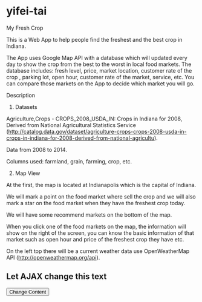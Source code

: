 # yifei-tai

My Fresh Crop

This is a Web App to help people find the freshest and the best crop   in Indiana.

The App uses Google Map API with a database which will updated every day to show the crop   from the best to the worst in local food markets. The database includes: fresh level, price, market location, customer rate of the crop   , parking lot, open hour, customer rate of the market, service, etc. You can compare those markets on the App to decide which market you will go.

Description

1.	Datasets
	
Agriculture,Crops - CROPS_2008_USDA_IN: Crops in Indiana for 2008, Derived from National Agricultural Statistics Service (http://catalog.data.gov/dataset/agriculture-crops-crops-2008-usda-in-crops-in-indiana-for-2008-derived-from-national-agricultu). 

Data from 2008 to 2014.

Columns used: farmland, grain, farming, crop, etc.

2.	Map View
	
At the first, the map is located at Indianapolis which is the capital of Indiana.

We will mark a point on the food market where sell the crop   and we will also mark a star on the food market when they have the freshest crop today.

We will have some recommend markets on the bottom of the map.

When you click one of the food markets on the map, the information will show on the right of the screen, you can know the basic information of that market such as open hour and price of the freshest crop   they have etc.

On the left top there will be a current weather data use OpenWeatherMap API (http://openweathermap.org/api).








<html>
<body>

<div id= "demo"><h2>Let AJAX change this text</h2></div>

<button type="botton" onclick="loadDoc()"> Change Content</button>

<script>
function loadDoc() {
  var xhttp = new XMLHttpRequest();
  xhttp.onreadystatechange = function() {
    if (this.readyState == 4 && this.status == 200) {
     document.getElementById("demo").innerHTML = this.responseText;
    }
  };
  xhttp.open("GET", "ftp://ftp.ncdc.noaa.gov/pub/data/hourly_precip-3240/by_month2013/3240sep2013.dat", true);
  xhttp.send();
}

</script>

</body>
</html>
